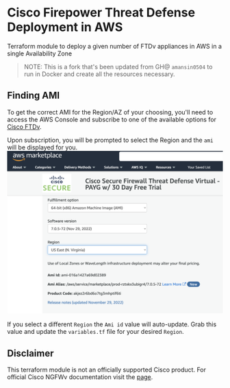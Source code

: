 # Cisco Firepower Threat Defense Deployment in AWS

Terraform module to deploy a given number of FTDv appliances in AWS in a single Availability Zone

> NOTE: This is a fork that's been updated from GH@ `amansin0504` to run in Docker and create all the resources necessary.

## Finding AMI

To get the correct AMI for the Region/AZ of your choosing, you'll need to access the AWS Console and subscribe to one of the available options for [Cisco FTDv](https://aws.amazon.com/marketplace/search/results?searchTerms=Cisco+FTDv).

Upon subscription, you will be prompted to select the Region and the `ami` will be displayed for you. ![AMI](docs/images/ftdv-ami.png)

If you select a different `Region` the `Ami id` value will auto-update. Grab this value and update the `variables.tf` file for your desired `Region`.

## Disclaimer

This terraform module is not an officially supported Cisco product. For official Cisco NGFWv documentation visit the [page](https://www.cisco.com/c/en/us/td/docs/security/firepower/quick_start/aws/ftdv-aws-gsg.html).
